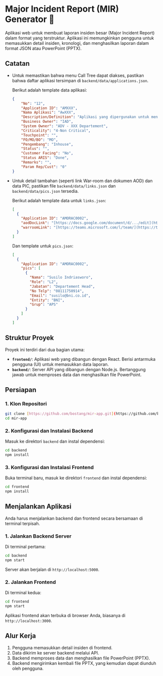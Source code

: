 # Major Incident Report (MIR) Generator 📝

Aplikasi web untuk membuat laporan insiden besar (Major Incident Report) dalam format yang terstruktur. Aplikasi ini memungkinkan pengguna untuk memasukkan detail insiden, kronologi, dan menghasilkan laporan dalam format JSON atau PowerPoint (PPTX).

## Catatan

- Untuk memastikan bahwa menu Call Tree dapat diakses, pastikan bahwa daftar aplikasi tersimpan di `backend/data/applications.json`.

    Berikut adalah template data aplikasi:

    ```json
    {
        "No": "12",
        "Application ID": "AMXXX",
        "Nama Aplikasi": "AwXXX",
        "Description/Definition": "Aplikasi yang dipergunakan untuk mendistribusikan beberapa Exception Report (ER) kepada pimpinan unit bisnis sehingga dapat dipergunakan oleh first line sebagai salah satu sarana supervise atas risiko operasional",
        "Business Owner": "IAD",
        "System Owner": "ADV - XXX Departement",
        "Criticality": "4-Non Critical",
        "Touchpoint": "",
        "FO/MO/BO": "MO",
        "Pengembang": "Inhouse",
        "Status": "",
        "Customer Facing": "No",
        "Status ARIS": "Done",
        "Remarks": "",
        "Param Rep/Cust": "0"
    }
    ```

- Untuk detail tambahan (seperti link War-room dan dokumen AOD) dan data PIC, pastikan file `backend/data/links.json` dan `backend/data/pics.json` tersedia.

    Berikut adalah template data untuk `links.json`:

    ```json
    [
      {
        "Application ID": "AMORAC0002",
        "aodDocLink": "[https://docs.google.com/document/d/.../edit](https://docs.google.com/document/d/.../edit)",
        "warroomLink": "[https://teams.microsoft.com/l/team/](https://teams.microsoft.com/l/team/)..."
      }
    ]
    ```

    Dan template untuk `pics.json`:

    ```json
    [
      {
        "Application ID": "AMORAC0002",
        "pics": [
          {
            "Nama": "Susilo Indriasworo",
            "Role": "L2",
            "Jabatan": "Departement Head",
            "No Telp": "08111750914",
            "Email": "susilo@bni.co.id",
            "Entity": "BNI",
            "Grup": "APS"
          }
        ]
      }
    ]
    ```

## Struktur Proyek

Proyek ini terdiri dari dua bagian utama:

- **`frontend/`**: Aplikasi web yang dibangun dengan React. Berisi antarmuka pengguna (UI) untuk memasukkan data laporan.
- **`backend/`**: Server API yang dibangun dengan Node.js. Bertanggung jawab untuk memproses data dan menghasilkan file PowerPoint.

## Persiapan

### 1. Klon Repositori

```bash
git clone [https://github.com/bostang/mir-app.git](https://github.com/bostang/mir-app.git)
cd mir-app
````

### 2\. Konfigurasi dan Instalasi Backend

Masuk ke direktori `backend` dan instal dependensi:

```bash
cd backend
npm install
```

### 3\. Konfigurasi dan Instalasi Frontend

Buka terminal baru, masuk ke direktori `frontend` dan instal dependensi:

```bash
cd frontend
npm install
```

## Menjalankan Aplikasi

Anda harus menjalankan backend dan frontend secara bersamaan di terminal terpisah.

### 1\. Jalankan Backend Server

Di terminal pertama:

```bash
cd backend
npm start
```

Server akan berjalan di `http://localhost:5000`.

### 2\. Jalankan Frontend

Di terminal kedua:

```bash
cd frontend
npm start
```

Aplikasi frontend akan terbuka di browser Anda, biasanya di `http://localhost:3000`.

## Alur Kerja

1. Pengguna memasukkan detail insiden di frontend.
2. Data dikirim ke server backend melalui API.
3. Backend memproses data dan menghasilkan file PowerPoint (PPTX).
4. Backend mengirimkan kembali file PPTX, yang kemudian dapat diunduh oleh pengguna.
